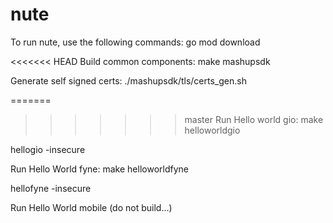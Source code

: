 # nute

To run nute, use the following commands:
go mod download

<<<<<<< HEAD
Build common components:
make mashupsdk

Generate self signed certs:
./mashupsdk/tls/certs_gen.sh

=======
>>>>>>> master
Run Hello world gio:
make helloworldgio

hellogio -insecure

Run Hello World fyne:
make helloworldfyne

hellofyne -insecure

Run Hello World mobile (do not build...)
